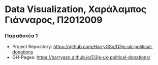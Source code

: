 <h1>Data Visualization, Χαράλαμπος Γιάνναρος, Π2012009</h1>

<h3>Παραδοτέο 1</h3>
<ul>
<li>Project Repository: <a href="https://github.com/HarryGSn/D3js-uk-political-donations">https://github.com/HarryGSn/D3js-uk-political-donations</a></li>
<li>GH-Pages: <a href="https://harrygsn.github.io/D3js-uk-political-donations/">https://harrygsn.github.io/D3js-uk-political-donations/</a></li>
</ul>
